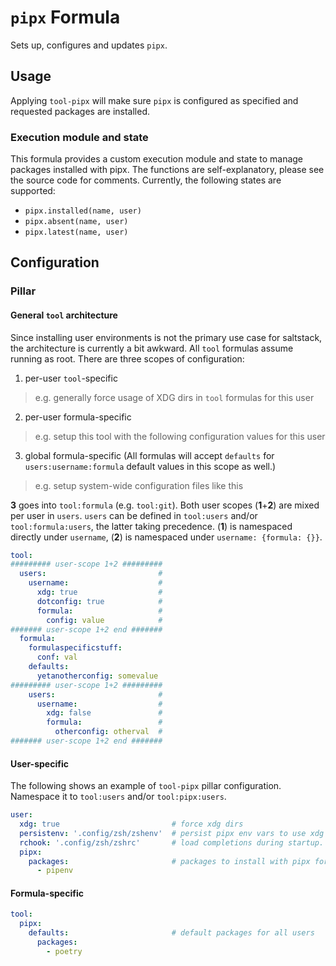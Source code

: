 # `pipx` Formula
Sets up, configures and updates `pipx`.

## Usage
Applying `tool-pipx` will make sure `pipx` is configured as specified and requested packages are installed.

### Execution module and state
This formula provides a custom execution module and state to manage packages installed with pipx. The functions are self-explanatory, please see the source code for comments. Currently, the following states are supported:
* `pipx.installed(name, user)`
* `pipx.absent(name, user)`
* `pipx.latest(name, user)`

## Configuration
### Pillar
#### General `tool` architecture
Since installing user environments is not the primary use case for saltstack, the architecture is currently a bit awkward. All `tool` formulas assume running as root. There are three scopes of configuration:
1. per-user `tool`-specific
  > e.g. generally force usage of XDG dirs in `tool` formulas for this user
2. per-user formula-specific
  > e.g. setup this tool with the following configuration values for this user
3. global formula-specific (All formulas will accept `defaults` for `users:username:formula` default values in this scope as well.)
  > e.g. setup system-wide configuration files like this

**3** goes into `tool:formula` (e.g. `tool:git`). Both user scopes (**1**+**2**) are mixed per user in `users`. `users` can be defined in `tool:users` and/or `tool:formula:users`, the latter taking precedence. (**1**) is namespaced directly under `username`, (**2**) is namespaced under `username: {formula: {}}`.

```yaml
tool:
######### user-scope 1+2 #########
  users:                         #
    username:                    #
      xdg: true                  #
      dotconfig: true            #
      formula:                   #
        config: value            #
####### user-scope 1+2 end #######
  formula:
    formulaspecificstuff:
      conf: val
    defaults:
      yetanotherconfig: somevalue
######### user-scope 1+2 #########
    users:                       #
      username:                  #
        xdg: false               #
        formula:                 #
          otherconfig: otherval  #
####### user-scope 1+2 end #######
```

#### User-specific
The following shows an example of `tool-pipx` pillar configuration. Namespace it to `tool:users` and/or `tool:pipx:users`.
```yaml
user:
  xdg: true                         # force xdg dirs
  persistenv: '.config/zsh/zshenv'  # persist pipx env vars to use xdg dirs permanently (will be appended to file relative to $HOME)
  rchook: '.config/zsh/zshrc'       # load completions during startup. if you're using zsh, make sure to call autoload -U bashcompinit && bashcompinit before that line
  pipx:
    packages:                       # packages to install with pipx for this user (convenience)
      - pipenv
```

#### Formula-specific
```yaml
tool:
  pipx:
    defaults:                       # default packages for all users
      packages:
        - poetry
```
